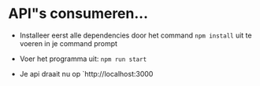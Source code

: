 # API"s consumeren...

- Installeer eerst alle dependencies door het command `npm install` uit te voeren in je command prompt
- Voer het programma uit: `npm run start`

- Je api draait nu op `http://localhost:3000